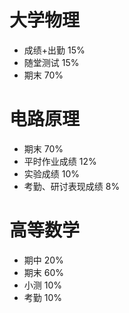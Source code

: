# 大学物理
- 成绩+出勤 15%
- 随堂测试 15%
- 期末 70%
# 电路原理
- 期末 70%　
- 平时作业成绩 12%
- 实验成绩 10%
- 考勤、研讨表现成绩 8%
# 高等数学
- 期中 20%
- 期末 60%
- 小测 10%
- 考勤 10%